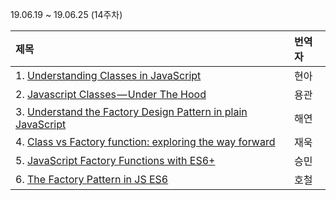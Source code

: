 19.06.19 ~ 19.06.25 (14주차)

|   제목   | 번역자  |
| :-------- | :------ |
| 1. [Understanding Classes in JavaScript ](https://github.com/Lee-hyuna/33-js-concepts-kr/wiki/Understanding-Classes-in-JavaScript)| 현아 |
| 2. [Javascript Classes — Under The Hood](https://github.com/Lee-hyuna/33-js-concepts-kr/wiki/javascript-classes)| 용관 |
| 3. [Understand the Factory Design Pattern in plain JavaScript](https://github.com/Lee-hyuna/33-js-concepts-kr/wiki/Understand-the-Factory-Design-Pattern-in-plain-JavaScript)| 해연 |
| 4. [Class vs Factory function: exploring the way forward](https://github.com/Lee-hyuna/33-js-concepts-kr/wiki/Class-vs-Factory-function:-exploring-the-way-forward)| 재욱 |
| 5. [JavaScript Factory Functions with ES6+](https://github.com/Lee-hyuna/33-js-concepts-kr/wiki/JavaScript-Factory-Functions-with-ES6-)| 승민 |
| 6. [The Factory Pattern in JS ES6](https://github.com/Lee-hyuna/33-js-concepts-kr/wiki/The-Factory-Pattern-in-JS-ES6)| 호철 |

